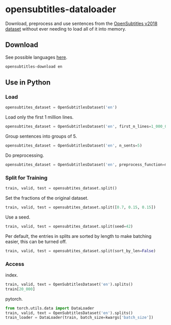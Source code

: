 # opensubtitles-dataloader

Download, preprocess and use sentences from the [OpenSubtitles v2018 dataset](http://opus.nlpl.eu/OpenSubtitles-v2018.php) without ever needing to load all of it into memory.

## Download
See possible languages [here](http://opus.nlpl.eu/OpenSubtitles-v2018.php).
````bash
opensubtitles-download en
````

## Use in Python
### Load
````python
opensubtites_dataset = OpenSubtitlesDataset('en')
````
Load only the first 1 million lines.
````python
opensubtites_dataset = OpenSubtitlesDataset('en', first_n_lines=1_000_000)
````
Group sentences into groups of 5.
````python
opensubtites_dataset = OpenSubtitlesDataset('en', n_sents=5)
````
Do preprocessing.
````python
opensubtites_dataset = OpenSubtitlesDataset('en', preprocess_function=my_preprocessing_function)
````
### Split for Training
````python
train, valid, test = opensubtites_dataset.split()
````
Set the fractions of the original dataset.
````python
train, valid, test = opensubtites_dataset.split([0.7, 0.15, 0.15])
````
Use a seed.
````python
train, valid, test = opensubtites_dataset.split(seed=42)
````
Per default, the entries in splits are sorted by length to make batching easier, this can be turned off.
````python
train, valid, test = opensubtites_dataset.split(sort_by_len=False)
````
### Access
index.
````python
train, valid, text = OpenSubtitlesDataset('en').splits()
train[20_000]
````
pytorch.
````python
from torch.utils.data import DataLoader
train, valid, text = OpenSubtitlesDataset('en').splits()
train_loader = DataLoader(train, batch_size=kwargs['batch_size'])
````
